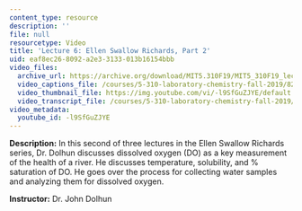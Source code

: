 ```yaml
---
content_type: resource
description: ''
file: null
resourcetype: Video
title: 'Lecture 6: Ellen Swallow Richards, Part 2'
uid: eaf8ec26-8092-a2e3-3133-013b16154bbb
video_files:
  archive_url: https://archive.org/download/MIT5.310F19/MIT5_310F19_lec06_300k.mp4
  video_captions_file: /courses/5-310-laboratory-chemistry-fall-2019/8267925e006a5a87905b01431369e775_-l9SfGuZJYE.vtt
  video_thumbnail_file: https://img.youtube.com/vi/-l9SfGuZJYE/default.jpg
  video_transcript_file: /courses/5-310-laboratory-chemistry-fall-2019/5835e28bb741c5bbf0612a9d5e01e636_-l9SfGuZJYE.pdf
video_metadata:
  youtube_id: -l9SfGuZJYE
---
```


**Description:** In this second of three lectures in the Ellen Swallow Richards series, Dr. Dolhun discusses dissolved oxygen (DO) as a key measurement of the health of a river. He discusses temperature, solubility, and % saturation of DO. He goes over the process for collecting water samples and analyzing them for dissolved oxygen.

**Instructor:** Dr. John Dolhun